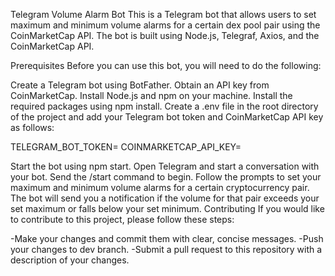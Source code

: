 Telegram Volume Alarm Bot
This is a Telegram bot that allows users to set maximum and minimum volume alarms for a certain dex pool pair using the CoinMarketCap API. The bot is built using Node.js, Telegraf, Axios, and the CoinMarketCap API.

Prerequisites
Before you can use this bot, you will need to do the following:

Create a Telegram bot using BotFather.
Obtain an API key from CoinMarketCap.
Install Node.js and npm on your machine.
Install the required packages using npm install.
Create a .env file in the root directory of the project and add your Telegram bot token and CoinMarketCap API key as follows:


TELEGRAM_BOT_TOKEN=<your-telegram-bot-token>
COINMARKETCAP_API_KEY=<your-coinmarketcap-api-key>

  
Start the bot using npm start.
Open Telegram and start a conversation with your bot.
Send the /start command to begin.
Follow the prompts to set your maximum and minimum volume alarms for a certain cryptocurrency pair.
The bot will send you a notification if the volume for that pair exceeds your set maximum or falls below your set minimum.
Contributing
If you would like to contribute to this project, please follow these steps:

-Make your changes and commit them with clear, concise messages.
-Push your changes to dev branch.
-Submit a pull request to this repository with a description of your changes.

  
